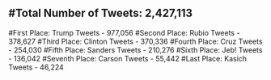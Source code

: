#Total Number of Tweets: 2,427,113 
---
#First Place: Trump Tweets - 977,056
#Second Place: Rubio Tweets - 378,627
#Third Place: Clinton Tweets - 370,336
#Fourth Place: Cruz Tweets - 254,030
#Fifth Place: Sanders Tweets - 210,276
#Sixth Place: Jeb! Tweets - 136,042
#Seventh Place: Carson Tweets - 55,442
#Last Place: Kasich Tweets - 46,224
